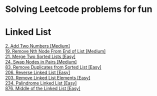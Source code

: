 # Solving Leetcode problems for fun

# Linked List
[2. Add Two Numbers [Medium]](https://leetcode.com/problems/add-two-numbers/)<br/>
[19. Remove Nth Node From End of List [Medium]](https://leetcode.com/problems/remove-nth-node-from-end-of-list/)<br/>
[21. Merge Two Sorted Lists [Easy]](https://leetcode.com/problems/merge-two-sorted-lists/)<br/>
[24. Swap Nodes in Pairs [Medium]](https://leetcode.com/problems/swap-nodes-in-pairs/)<br/>
[83. Remove Duplicates from Sorted List [Easy]](https://leetcode.com/problems/remove-duplicates-from-sorted-list/)<br/>
[206. Reverse Linked List [Easy]](https://leetcode.com/problems/reverse-linked-list/)<br/>
[203. Remove Linked List Elements [Easy]](https://leetcode.com/problems/remove-linked-list-elements/)<br/>
[234. Palindrome Linked List [Easy]](https://leetcode.com/problems/palindrome-linked-list/)<br/>
[876. Middle of the Linked List [Easy]](https://leetcode.com/problems/middle-of-the-linked-list/)<br/>
